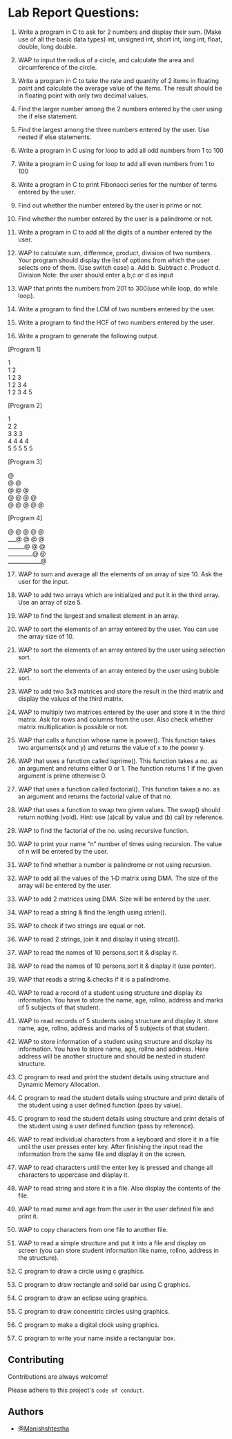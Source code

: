 
# Lab Report Questions:


1) Write a program in C to ask for 2 numbers and display their sum. (Make use of all the basic data
types)
int, unsigned int, short int, long int, float, double, long double.

2) WAP to input the radius of a circle, and calculate the area and circumference of the circle.
3) Write a program in C to take the rate and quantity of 2 items in floating point and calculate the average value of the items. The result should be in floating point with only two decimal values.

4) Find the larger number among the 2 numbers entered by the user using the if else statement.
5) Find the largest among the three numbers entered by the user. Use nested if else statements.
6) Write a program in C using for loop to add all odd numbers from 1 to 100
7) Write a program in C using for loop to add all even numbers from 1 to 100
8) Write a program in C to print Fibonacci series for the number of terms entered by the user.
9) Find out whether the number entered by the user is prime or not.
10) Find whether the number entered by the user is a palindrome or not.
11) Write a program in C to add all the digits of a number entered by the user.
12) WAP to calculate sum, difference, product, division of two numbers. Your program should display the list of options from which the user selects one of them. (Use switch case) a. Add b. Subtract c. Product d. Division Note: the user should enter a,b,c or d as input
13) WAP that prints the numbers from 201 to 300(use while loop, do while loop).  
14) Write a program to find the LCM of two numbers entered by the user.
15) Write a program to find the HCF of two numbers entered by the user.
16) Write a program to generate the following output.

[Program 1]

1  
1  2  
1  2  3  
1  2  3  4  
1  2  3  4  5 

[Program 2]  

1  
2 2   
3 3 3  
4 4 4 4  
5 5 5 5 5  

[Program 3]

@  
@ @  
@ @ @  
@ @ @ @  
@ @ @ @ @

[Program 4]  

@ @ @ @ @  
___@ @ @ @  
______@ @ @  
_________@ @  
____________@  

17) WAP to sum and average all the elements of an array of size 10. Ask the user for the input.  

18) WAP to add two arrays which are initialized and put it in the third array. Use an array of size 5.  
19) WAP to find the largest and smallest element in an array. 
20) WAP to sort the elements of an array entered by the user. You can use the array size of 10. 
21) WAP to sort the elements of an array entered by the user using selection sort. 
22) WAP to sort the elements of an array entered by the user using bubble sort. 
23) WAP to add two 3x3 matrices and store the result in the third matrix and display the values of  the third matrix.  
24) WAP to multiply two matrices entered by the user and store it in the third matrix. Ask for rows and columns from the user. Also check whether matrix multiplication is possible or not. 
25) WAP that calls a function whose name is power(). This function takes two arguments(x and y) and returns the value of x to the power y. 
26) WAP that uses a function called isprime(). This function takes a no. as an argument and returns either 0 or 1. The function returns 1 if the given argument is prime otherwise 0. 
27) WAP that uses a function called factorial(). This function takes a no. as an argument and returns the factorial value of that no. 
28) WAP that uses a function to swap two given values. The swap() should return nothing (void). Hint: use (a)call by value and (b) call by reference. 
29) WAP to find the factorial of the no. using recursive function. 
30) WAP to print your name “n” number of times using recursion. The value of n will be entered by the user. 
31) WAP to find whether a number is palindrome or not using recursion.  
32) WAP to add all the values of the 1‐D matrix using DMA. The size of the array will be entered by the user. 
33) WAP to add 2 matrices using DMA. Size will be entered by the user. 
34) WAP to read a string & find the length using strlen(). 
35) WAP to check if two strings are equal or not. 
36) WAP to read 2 strings, join it and display it using strcat(). 
37) WAP to read the names of 10 persons,sort it & display it. 
38) WAP to read the names of 10 persons,sort it & display it (use pointer). 
39) WAP that reads a string & checks if it is a palindrome. 
40) WAP to read a record of a student using structure and display its information. You have to store the name, age, rollno, address and marks of 5 subjects of that student.
41) WAP to read records of 5 students using structure and display it. store name, age, rollno, address and marks of 5 subjects of that student. 
42) WAP to store information of a student using structure and display its information. You have to store name, age, rollno and address. Here address will be another structure and should be nested in student structure. 
43) C program to read and print the student details using structure and Dynamic Memory Allocation. 
44) C program to read the student details using structure and print details of the student using a user defined function (pass by value). 
45) C program to read the student details using structure and print details of the student using a user defined function (pass by reference). 
46) WAP to read individual characters from a keyboard and store it in a file until the user presses enter key.  After finishing the input read the information from the same file and display it on the screen. 
47) WAP to read characters until the enter key is pressed and change all characters to uppercase and display it. 
48) WAP to read string and store it in a file. Also display the contents of the file. 
49) WAP to read name and age from the user in the user defined file and print it. 
50) WAP to copy characters from one file to another file. 
51) WAP to read a simple structure and put it into a file and display on screen (you can store student information like name, rollno, address in the structure). 
52) C program to draw a circle using c graphics. 
53) C program to draw rectangle and solid bar using C graphics. 
54) C program to draw an eclipse using graphics. 
55) C program to draw concentric circles using graphics. 
56) C program to make a digital clock using graphics. 
57) C program to write your name inside a rectangular box.
## Contributing

Contributions are always welcome!



Please adhere to this project's `code of conduct`.


## Authors

- [@Manishshtestha](https://github.com/Manishshtestha)

